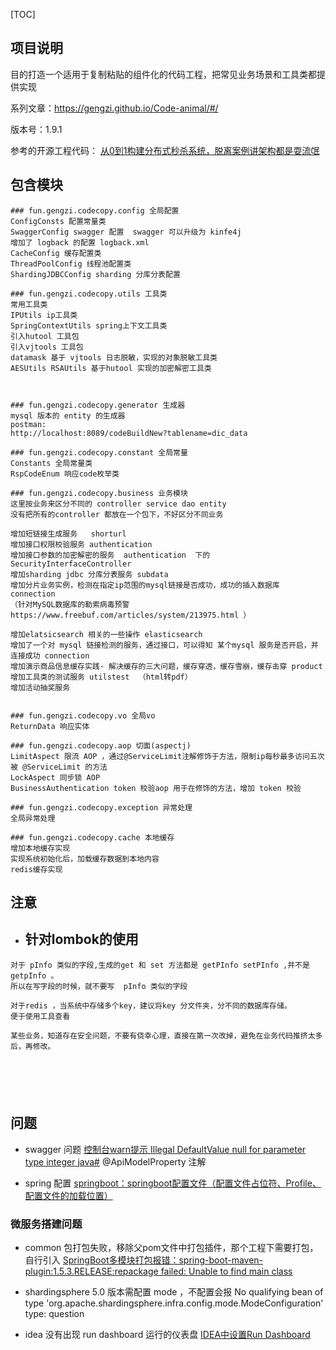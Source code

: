 [TOC]
## 项目说明

目的打造一个适用于复制粘贴的组件化的代码工程，把常见业务场景和工具类都提供实现

系列文章：https://gengzi.github.io/Code-animal/#/


版本号：1.9.1

参考的开源工程代码：
[从0到1构建分布式秒杀系统，脱离案例讲架构都是耍流氓](https://gitee.com/52itstyle/spring-boot-seckill)



## 包含模块
```shell script
### fun.gengzi.codecopy.config 全局配置
ConfigConsts 配置常量类
SwaggerConfig swagger 配置  swagger 可以升级为 kinfe4j
增加了 logback 的配置 logback.xml 
CacheConfig 缓存配置类
ThreadPoolConfig 线程池配置类
ShardingJDBCConfig sharding 分库分表配置

### fun.gengzi.codecopy.utils 工具类
常用工具类
IPUtils ip工具类
SpringContextUtils spring上下文工具类
引入hutool 工具包
引入vjtools 工具包
datamask 基于 vjtools 日志脱敏，实现的对象脱敏工具类
AESUtils RSAUtils 基于hutool 实现的加密解密工具类



### fun.gengzi.codecopy.generator 生成器
mysql 版本的 entity 的生成器
postman:
http://localhost:8089/codeBuildNew?tablename=dic_data

### fun.gengzi.codecopy.constant 全局常量
Constants 全局常量类
RspCodeEnum 响应code枚举类

### fun.gengzi.codecopy.business 业务模块
这里按业务来区分不同的 controller service dao entity
没有把所有的controller 都放在一个包下，不好区分不同业务

增加短链接生成服务   shorturl
增加接口权限校验服务 authentication
增加接口参数的加密解密的服务  authentication  下的  SecurityInterfaceController
增加sharding jdbc 分库分表服务 subdata
增加分片业务实例，检测在指定ip范围的mysql链接是否成功，成功的插入数据库 connection
（针对MySQL数据库的勒索病毒预警 https://www.freebuf.com/articles/system/213975.html ）

增加elatsicsearch 相关的一些操作 elasticsearch
增加了一个对 mysql 链接检测的服务，通过接口，可以得知 某个mysql 服务是否开启，并连接成功 connection
增加演示商品信息缓存实践- 解决缓存的三大问题，缓存穿透，缓存雪崩，缓存击穿 product 
增加工具类的测试服务 utilstest  （html转pdf）
增加活动抽奖服务


### fun.gengzi.codecopy.vo 全局vo
ReturnData 响应实体

### fun.gengzi.codecopy.aop 切面(aspectj)
LimitAspect 限流 AOP ，通过@ServiceLimit注解修饰于方法，限制ip每秒最多访问五次被 @ServiceLimit 的方法
LockAspect 同步锁 AOP
BusinessAuthentication token 校验aop 用于在修饰的方法，增加 token 校验

### fun.gengzi.codecopy.exception 异常处理
全局异常处理

### fun.gengzi.codecopy.cache 本地缓存
增加本地缓存实现
实现系统初始化后，加载缓存数据到本地内容
redis缓存实现

```
## 注意

* ## 针对lombok的使用

```shell script
对于 pInfo 类似的字段,生成的get 和 set 方法都是 getPInfo setPInfo ,并不是 getpInfo 。
所以在写字段的时候，就不要写  pInfo 类似的字段

对于redis ，当系统中存储多个key，建议将key 分文件夹，分不同的数据库存储。
便于使用工具查看

某些业务，知道存在安全问题，不要有侥幸心理，直接在第一次改掉，避免在业务代码推挤太多后，再修改。


 



```
## 问题
* swagger 问题
[控制台warn提示 Illegal DefaultValue null for parameter type integer java#](https://www.cnblogs.com/michael-xiang/p/12305946.html)
@ApiModelProperty 注解

* spring 配置
[springboot：springboot配置文件（配置文件占位符、Profile、配置文件的加载位置）](https://www.cnblogs.com/Mrchengs/p/10120140.html)















### 微服务搭建问题
* common 包打包失败，移除父pom文件中打包插件，那个工程下需要打包，自行引入 
  [SpringBoot多模块打包报错：spring-boot-maven-plugin:1.5.3.RELEASE:repackage failed: Unable to find main class](https://dandelioncloud.cn/article/details/1370378236395646978)

* shardingsphere 5.0 版本需配置 mode ，不配置会报  No qualifying bean of type 'org.apache.shardingsphere.infra.config.mode.ModeConfiguration' type: question

* idea 没有出现 run dashboard 运行的仪表盘
    [IDEA中设置Run Dashboard](https://blog.csdn.net/chinoukin/article/details/80577890)
